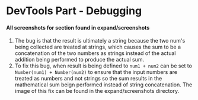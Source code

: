 # DevTools Part - Debugging
#### All screenshots for section found in expand/screenshots
1) The bug is that the result is ultimately a string because the two num's being collected are treated at strings, which causes the sum to be a concatenation of the two numbers as strings instead of the actual addition being performed to produce the actual sum. 
2) To fix this bug, when result is being defined to `num1 + num2` can be set to `Number(num1) + Number(num2)` to ensure that the input numbers are treated as numbers and not strings so the sum results in the mathematical sum beign performed instead of string concatenation. The image of this fix can be found in the expand/screenshots directory. 
